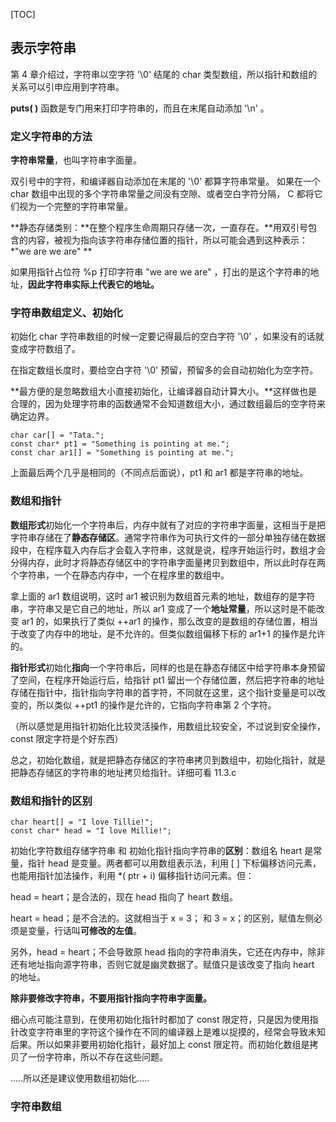 [TOC]



## 表示字符串

第 4 章介绍过，字符串以空字符 '\0' 结尾的 char 类型数组，所以指针和数组的关系可以引申应用到字符串。

**puts( )** 函数是专门用来打印字符串的，而且在末尾自动添加 '\n' 。

### 定义字符串的方法

**字符串常量**，也叫字符串字面量。

双引号中的字符，和编译器自动添加在末尾的 '\0' 都算字符串常量。 如果在一个 char 数组中出现的多个字符串常量之间没有空隙、或者空白字符分隔， C 都将它们视为一个完整的字符串常量。

**静态存储类别：**在整个程序生命周期只存储一次，一直存在。**用双引号包含的内容，被视为指向该字符串存储位置的指针，所以可能会遇到这种表示：*"we are we are" **

如果用指针占位符 %p 打印字符串 "we are we are" ，打出的是这个字符串的地址，**因此字符串实际上代表它的地址。**

### 字符串数组定义、初始化

初始化 char 字符串数组的时候一定要记得最后的空白字符 '\0' ，如果没有的话就变成字符数组了。

在指定数组长度时，要给空白字符 '\0' 预留，预留多的会自动初始化为空字符。

**最方便的是忽略数组大小直接初始化，让编译器自动计算大小。**这样做也是合理的，因为处理字符串的函数通常不会知道数组大小，通过数组最后的空字符来确定边界。

```
char car[] = "Tata.";
const char* pt1 = "Something is pointing at me.";
const char ar1[] = "Something is pointing at me.";
```

上面最后两个几乎是相同的（不同点后面说），pt1 和 ar1 都是字符串的地址。

### 数组和指针

**数组形式**初始化一个字符串后，内存中就有了对应的字符串字面量，这相当于是把字符串存储在了**静态存储区**。通常字符串作为可执行文件的一部分单独存储在数据段中，在程序载入内存后才会载入字符串，这就是说，程序开始运行时，数组才会分得内存，此时才将静态存储区中的字符串字面量拷贝到数组中，所以此时存在两个字符串，一个在静态内存中，一个在程序里的数组中。

拿上面的 ar1 数组说明，这时 ar1 被识别为数组首元素的地址，数组存的是字符串，字符串又是它自己的地址，所以 ar1 变成了一个**地址常量**，所以这时是不能改变 ar1 的，如果执行了类似 ++ar1 的操作，那么改变的是数组的存储位置，相当于改变了内存中的地址，是不允许的。但类似数组偏移下标的 ar1+1 的操作是允许的。



**指针形式**初始化**指向**一个字符串后，同样的也是在静态存储区中给字符串本身预留了空间，在程序开始运行后，给指针 pt1 留出一个存储位置，然后把字符串的地址存储在指针中，指针指向字符串的首字符，不同就在这里，这个指针变量是可以改变的，所以类似 ++pt1 的操作是允许的，它指向字符串第 2 个字符。

（所以感觉是用指针初始化比较灵活操作，用数组比较安全，不过说到安全操作，const 限定字符是个好东西）

总之，初始化数组，就是把静态存储区的字符串拷贝到数组中，初始化指针，就是把静态存储区的字符串的地址拷贝给指针。详细可看 11.3.c

### 数组和指针的区别

```
char heart[] = "I love Tillie!";
const char* head = "I love Millie!";
```

初始化字符数组存储字符串 和 初始化指针指向字符串的**区别**：数组名 heart 是常量，指针 head 是变量。两者都可以用数组表示法，利用 [ ] 下标偏移访问元素，也能用指针加法操作，利用 *( ptr + i) 偏移指针访问元素。但：

head = heart；是合法的，现在 head 指向了 heart 数组。

heart = head；是不合法的。这就相当于 x = 3； 和 3 = x；的区别，赋值左侧必须是变量，行话叫**可修改的左值**。

另外，head = heart；不会导致原 head 指向的字符串消失，它还在内存中，除非还有地址指向源字符串，否则它就是幽灵数据了。赋值只是该改变了指向 heart 的地址。

**除非要修改字符串，不要用指针指向字符串字面量。**

细心点可能注意到，在使用初始化指针时都加了 const 限定符，只是因为使用指针改变字符串里的字符这个操作在不同的编译器上是难以捉摸的，经常会导致未知后果。所以如果非要用初始化指针，最好加上 const 限定符。而初始化数组是拷贝了一份字符串，所以不存在这些问题。

.....所以还是建议使用数组初始化.....

### 字符串数组

